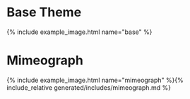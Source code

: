 # Base Theme

{% include example_image.html name="base" %}

# Mimeograph

{% include example_image.html name="mimeograph" %}{% include_relative generated/includes/mimeograph.md %}
